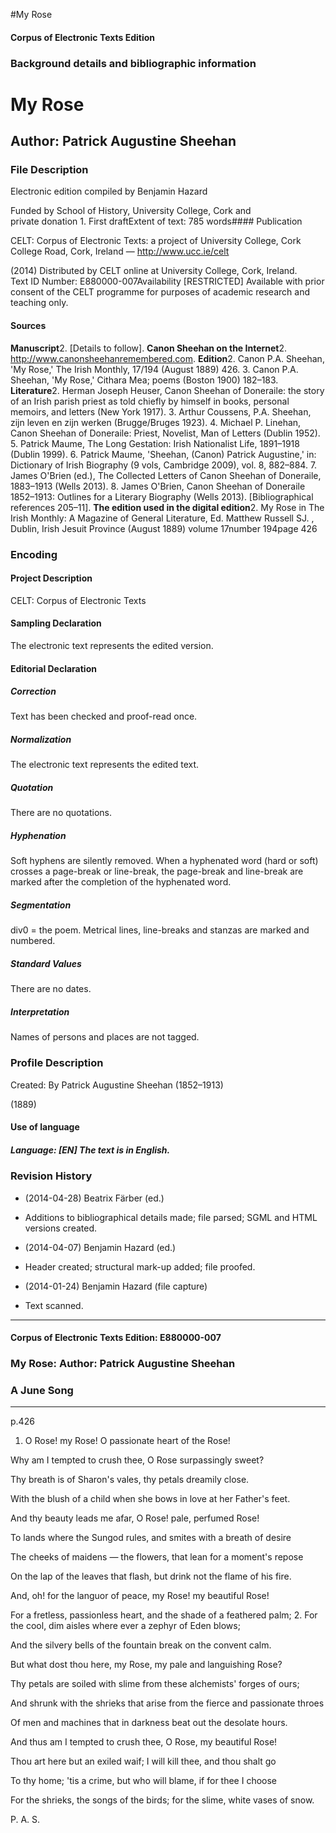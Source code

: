 

#My Rose


<!-- // 
 function footNote(link) {
 openpopup = window.open(link,"openpopup","width=512,height=128,left=256,top=256,resizable=no,scrollbars=1,menubar=1,statusbar=0,toolbar=0");
}
// -->



#### Corpus of Electronic Texts Edition


### Background details and bibliographic information


My Rose
=======


Author: Patrick Augustine Sheehan
---------------------------------


### File Description

Electronic edition compiled by Benjamin Hazard

Funded by School of History, University College, Cork and  
private donation 1. First draftExtent of text: 785 words#### Publication


CELT: Corpus of Electronic Texts: a project of University College, Cork  
College Road, Cork, Ireland — http://www.ucc.ie/celt

 (2014) Distributed by CELT online at University College, Cork, Ireland.  
Text ID Number: E880000-007Availability [RESTRICTED] 
Available with prior consent of the CELT programme for purposes of academic research and teaching only.


#### Sources


**Manuscript**2. [Details to follow].
**Canon Sheehan on the Internet**2. http://www.canonsheehanremembered.com.
**Edition**2. Canon P.A. Sheehan, 'My Rose,' The Irish Monthly, 17/194 (August 1889) 426.
3. Canon P.A. Sheehan, 'My Rose,' Cithara Mea; poems (Boston 1900) 182–183.
**Literature**2. Herman Joseph Heuser, Canon Sheehan of Doneraile: the story of an Irish parish priest as told chiefly by himself in books, personal memoirs, and letters (New York 1917).
3. Arthur Coussens, P.A. Sheehan, zijn leven en zijn werken (Brugge/Bruges 1923).
4. Michael P. Linehan, Canon Sheehan of Doneraile: Priest, Novelist, Man of Letters (Dublin 1952).
5. Patrick Maume, The Long Gestation: Irish Nationalist Life, 1891–1918 (Dublin 1999).
6. Patrick Maume, 'Sheehan, (Canon) Patrick Augustine,' in: Dictionary of Irish Biography (9 vols, Cambridge 2009), vol. 8, 882–884.
7. James O'Brien (ed.), The Collected Letters of Canon Sheehan of Doneraile, 1883–1913 (Wells 2013).
8. James O'Brien, Canon Sheehan of Doneraile 1852–1913: Outlines for a Literary Biography (Wells 2013). [Bibliographical references 205–11].
**The edition used in the digital edition**2. My Rose in The Irish Monthly: A Magazine of General Literature, Ed. Matthew Russell SJ. , Dublin, Irish Jesuit Province (August 1889) volume 17number 194page 426

### Encoding


#### Project Description


CELT: Corpus of Electronic Texts


#### Sampling Declaration


The electronic text represents the edited version.


#### Editorial Declaration


##### Correction


Text has been checked and proof-read once.


##### Normalization


The electronic text represents the edited text.


##### Quotation


There are no quotations.


##### Hyphenation


Soft hyphens are silently removed. When a hyphenated word (hard or soft) crosses a page-break or line-break, the page-break and line-break are marked after the completion of the hyphenated word.


##### Segmentation


div0 = the poem. Metrical lines, line-breaks and stanzas are marked and numbered.


##### Standard Values


There are no dates.


##### Interpretation


Names of persons and places are not tagged.


### Profile Description


Created: By Patrick Augustine Sheehan (1852–1913)

 (1889) 
#### Use of language


##### Language: [EN] The text is in English.


### Revision History


* (2014-04-28) Beatrix Färber (ed.)

* Additions to bibliographical details made; file parsed; SGML and HTML versions created.
* (2014-04-07) Benjamin Hazard (ed.)

* Header created; structural mark-up added; file proofed.
* (2014-01-24) Benjamin Hazard (file capture)

* Text scanned.




---


#### Corpus of Electronic Texts Edition: E880000-007


### My Rose: Author: Patrick Augustine Sheehan


### A June Song




---

p.426


1. O Rose! my Rose! O passionate heart of the Rose!
  
Why am I tempted to crush thee, O Rose surpassingly sweet?
  
Thy breath is of Sharon's vales, thy petals dreamily close.
  
With the blush of a child when she bows in love at her Father's feet.
  
And thy beauty leads me afar, O Rose! pale, perfumed Rose!
  
To lands where the Sungod rules, and smites with a breath of desire
  
The cheeks of maidens — the flowers, that lean for a moment's repose
  
On the lap of the leaves that flash, but drink not the flame of his fire.
  
And, oh! for the languor of peace, my Rose! my beautiful Rose!
  
For a fretless, passionless heart, and the shade of a feathered palm;
2. For the cool, dim aisles where ever a zephyr of Eden blows;
  
And the silvery bells of the fountain break on the convent calm.
  
But what dost thou here, my Rose, my pale and languishing Rose?
  
Thy petals are soiled with slime from these alchemists' forges of ours;
  
And shrunk with the shrieks that arise from the fierce and passionate throes
  
Of men and machines that in darkness beat out the desolate hours.
  
And thus am I tempted to crush thee, O Rose, my beautiful Rose!
  
Thou art here but an exiled waif; I will kill thee, and thou shalt go
  
To thy home; 'tis a crime, but who will blame, if for thee I choose
  
For the shrieks, the songs of the birds; for the slime, white vases of snow.

P. A. S.










